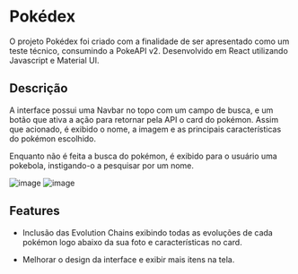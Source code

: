 # Pokédex 

O projeto Pokédex foi criado com a finalidade de ser apresentado como um teste técnico, consumindo a PokeAPI v2.
Desenvolvido em React utilizando Javascript e Material UI.

## Descrição

A interface possui uma Navbar no topo com um campo de busca, e um botão que ativa a ação para retornar pela API o card do pokémon. 
Assim que acionado, é exibido o nome, a imagem e as principais características do pokémon escolhido.

Enquanto não é feita a busca do pokémon, é exibido para o usuário uma pokebola, instigando-o a pesquisar por um nome.

![image](https://user-images.githubusercontent.com/76922943/218236354-4b02a246-3600-492e-a34f-d17ca722fed1.png)
![image](https://user-images.githubusercontent.com/76922943/218235733-d8506e26-bc11-439b-977f-f1830929c78f.png)

## Features

- Inclusão das Evolution Chains exibindo todas as evoluções de cada pokémon logo abaixo da sua foto e características no card.

- Melhorar o design da interface e exibir mais itens na tela.



